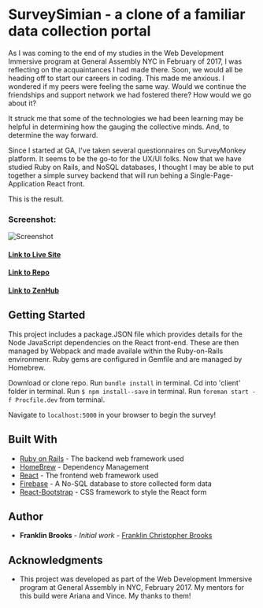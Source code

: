 # SurveySimian - a clone of a familiar data collection portal

As I was coming to the end of my studies in the Web Development Immersive program at General Assembly NYC in February of 2017, I was reflecting on the acquaintances I had made there.  Soon, we would all be heading off to start our careers in coding.  This made me anxious.  I wondered if my peers were feeling the same way.  Would we continue the friendships and support network we had fostered there?  How would we go about it? 

It struck me that some of the technologies we had been learning may be helpful in determining how the gauging the collective minds.  And, to determine the way forward.

Since I started at GA, I've taken several questionnaires on SurveyMonkey platform. It seems to be the go-to for the UX/UI folks.  Now that we have studied Ruby on Rails, and NoSQL databases, I thought I may be able to put together a simple survey backend that will run behing a Single-Page-Application React front.

This is the result.

### Screenshot:
![Screenshot](http://www.franklinchristopherbrooks.com/images/SurveySimianScreenShot.png)

#### [Link to Live Site](https://pure-eyrie-59063.herokuapp.com/)  
#### [Link to Repo](https://github.com/franklinbrooks/SurveySimian)  
#### [Link to ZenHub](https://github.com/franklinbrooks/SurveySimian#boards?repos=82426480)  

## Getting Started

This project includes a package.JSON file which provides details for the Node JavaScript dependencies on the React front-end. These are then managed by Webpack and made availale within the Ruby-on-Rails environmenr. Ruby gems are configured in Gemfile and are managed by Homebrew.

Download or clone repo.
Run `bundle install` in terminal.
Cd into 'client' folder in terminal.
Run `$ npm install--save` in terminal.
Run `foreman start -f Procfile.dev` from terminal.

Navigate to `localhost:5000` in your browser to begin the survey!

## Built With

* [Ruby on Rails](https://github.com/shakacode/react_on_rails) - The backend web framework used
* [HomeBrew](https://www.npmjs.com/) - Dependency Management
* [React](https://facebook.github.io/react/) - The frontend web framework used
* [Firebase](firebase.com) - A No-SQL database to store collected form data
* [React-Bootstrap](https://react-bootstrap.github.io/) - CSS framework to style the React form

## Author

* **Franklin Brooks** - *Initial work* - [Franklin Christopher Brooks](https://github.com/franklinbrooks)

## Acknowledgments

* This project was developed as part of the Web Development Immersive program at General Assembly in NYC, February 2017. My mentors for this build were Ariana and Vince. My thanks to them!

